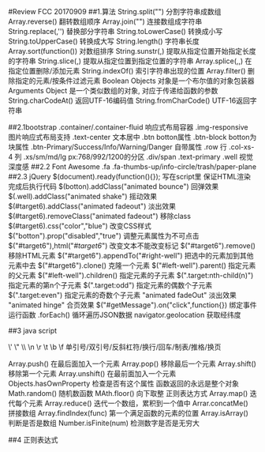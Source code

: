 #Review FCC 20170909
##1.算法
String.split("") 分割字符串成数组
Array.reverse() 翻转数组顺序
Array.join("") 连接数组成字符串
String.replace(,'') 替换部分字符串
String.toLowerCase() 转换成小写
String.toUpperCase() 转换成大写
String.length() 字符串长度
Array.sort(function()) 对数组排序
String.sunstr(,) 提取从指定位置开始指定长度的字符串
String.slice(,) 提取从指定位置到指定位置的字符串
Array.splice(,,) 在指定位置删除/添加元素
String.indexOf() 索引字符串出现的位置
Array.filter() 删除指定的元素/按条件过滤元素
Boolean Objects 对象是一个布尔值的对象包装器
Arguments Object 是一个类似数组的对象, 对应于传递给函数的参数
String.charCodeAt() 返回UTF-16编码值
String.fromCharCode() UTF-16返回字符串

##2.1bootstrap
.container/.container-fluid 响应式布局容器
.img-responsive 图片响应式布局支持
.text-center 文本居中
.btn botton属性
.btn-block botton为块属性
.btn-Primary/Success/Info/Warning/Danger 自带属性
.row 行
.col-xs-4 列
.xs/sm/md/lg px:768/992/1200的分区
.div/span
.text-primary
.well 视觉深度感
##2.2 Font Awesome
.fa
.fa-thumbs-up/info-circle/trash/paper-plane
##2.3 jQuery
$(document).ready(function(){}); 写在script里 保证HTML渲染完成后执行代码
$(botton).addClass("animated bounce") 回弹效果
$(.well).addClass("animated shake") 摇动效果
$(#target6).addClass("animated fadeout") 淡出效果
$(#target6).removeClass("animated fadeout") 移除class
$(#target6).css("color","blue") 改变CSS样式
$("botton").prop("disabled","true") 调整元素属性为不可点击
$("#target6"),html("<em>#target6</em>") 改变文本不能改变标记
$("#target6").remove() 移除HTML元素
$("#target6").appendTo("#right-well") 把选中的元素加到其他元素中去
$("#target6").clone() 克隆一个元素
$("#left-well").parent() 指定元素的父元素
$("#left-well").children() 指定元素的子元素
$(".target:nth-child(n)") 指定元素的第n个子元素
$(".target:odd") 指定元素的偶数个子元素
$(".target:even") 指定元素的奇数个子元素
"animated fadeOut" 淡出效果
"animated hinge" 合页效果
$("#getMessage").on("click",function{}) 绑定事件运行函数
.forEach() 循环遍历JSON数据
navigator.geolocation 获取经纬度


##3 java script
<!-->\' \" \\ \n \r \t \b \f</--> 单引号/双引号/反斜杠符/换行/回车/制表/推格/换页
Array.push() 在最后面加入一个元素
Array.pop() 移除最后一个元素
Array.shift() 移除第一个元素
Array.unshift() 在最前面加入一个元素
Objects.hasOwnProperty 检查是否有这个属性
函数返回的永远是整个对象
Math.random() 随机数函数
MAth.floor() 向下取整
正则表达方式
Array.map() 迭代每个元素
Array.reduce() 迭代一个数组，累积到一个值中
Arrar.concatMe() 拼接数组
Array.findIndex(func) 第一个满足函数的元素的位置
Array.isArray() 判断是否是数组
Number.isFinite(num) 检测数字是否是无穷大

##4 正则表达式
